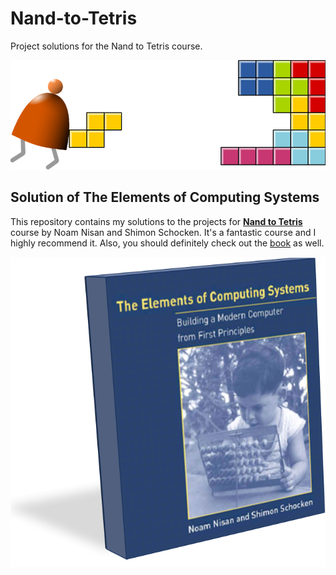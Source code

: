 # Nand-to-Tetris
Project solutions for the Nand to Tetris course.

![Course Logo](https://raw.githubusercontent.com/itopaloglu83/Nand-to-Tetris/master/Course%20Media/Nand%20to%20Tetris%20Logo.png)

## Solution of The Elements of Computing Systems
This repository contains my solutions to the projects for **[Nand to Tetris](http://www.nand2tetris.org)** course by Noam Nisan and Shimon Schocken. It's a fantastic course and I highly recommend it. Also, you should definitely check out the [book](https://www.amazon.com/Elements-Computing-Systems-Building-Principles/dp/0262640686/ref=ed_oe_p) as well.

![Book Cover](https://raw.githubusercontent.com/itopaloglu83/Nand-to-Tetris/master/Course%20Media/The%20Elements%20of%20Computing%20Systems.png)
